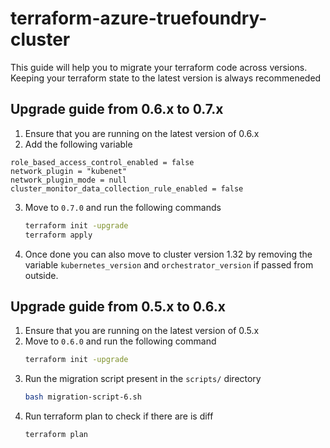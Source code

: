 # terraform-azure-truefoundry-cluster
This guide will help you to migrate your terraform code across versions. Keeping your terraform state to the latest version is always recommeneded

## Upgrade guide from 0.6.x to 0.7.x
1. Ensure that you are running on the latest version of 0.6.x
2. Add the following variable
```hcl
role_based_access_control_enabled = false
network_plugin = "kubenet"
network_plugin_mode = null
cluster_monitor_data_collection_rule_enabled = false
```
3. Move to `0.7.0` and run the following commands
    ```bash
    terraform init -upgrade
    terraform apply
    ```
4. Once done you can also move to cluster version 1.32 by removing the variable `kubernetes_version` and `orchestrator_version` if passed from outside.
   

## Upgrade guide from 0.5.x to 0.6.x
1. Ensure that you are running on the latest version of 0.5.x
2. Move to `0.6.0` and run the following command
    ```bash
    terraform init -upgrade
    ```
3. Run the migration script present in the `scripts/` directory
    ```bash
    bash migration-script-6.sh
    ```
4. Run terraform plan to check if there are is diff
    ```bash
    terraform plan
    ```